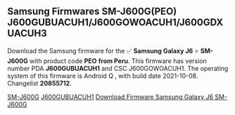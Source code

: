 <h2>Samsung Firmwares SM-J600G(PEO) J600GUBUACUH1/J600GOWOACUH1/J600GDXUACUH3</h2>
Download the Samsung firmware for the ✅ <strong>Samsung Galaxy J6 </strong> ⭐ <strong>SM-J600G</strong> with product code <strong>PEO</strong> <strong> from Peru</strong>. This firmware has version number PDA <strong>J600GUBUACUH1</strong> and CSC J600GOWOACUH1. The operating system of this firmware is Android Q , with build date 2021-10-08. Changelist <strong>20855712</strong>.


[SM-J600G](https://samfirm.shop/samsung/model/SM-J600G)
[J600GUBUACUH1](https://samfirm.shop/samsung/pda/J600GUBUACUH1)
[Download Firmware Samsung Galaxy J6 SM-J600G](https://samfirm.shop/samsung/firmware/463662)
